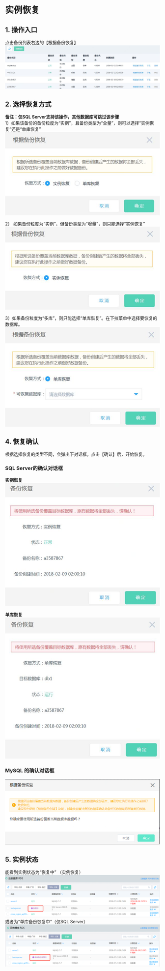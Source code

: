 # 实例恢复

## 1. 操作入口
点击备份列表右边的【根据备份恢复】
![实例恢复1](../../../../../image/RDS/Restore-Instance-1.png)

## 2. 选择恢复方式
**备注：仅SQL Server支持该操作，其他数据库可跳过该步骤**<br>
1）如果该备份的备份粒度为“实例”，且备份类型为“全量”，则可以选择“实例恢复”还是“单库恢复”
![实例恢复2](../../../../../image/RDS/Restore-Instance-2.png)

2） 如果备份粒度为“实例”，但备份类型为“增量”，则只能选择“实例恢复”
![实例恢复3](../../../../../image/RDS/Restore-Instance-3.png)

3）如果备份粒度为“多库”，则只能选择“单库恢复”。在下拉菜单中选择要恢复的数据库。
![实例恢复4](../../../../../image/RDS/Restore-Instance-4.png)

## 4. 恢复确认
根据选择恢复的类型不同，会弹出下对话框。点击【确认】后，开始恢复。
### SQL Server的确认对话框
**实例恢复**<br>
![实例恢复5](../../../../../image/RDS/Restore-Instance-5.png)

**单库恢复**<br>
![实例恢复6](../../../../../image/RDS/Restore-Instance-6.png)

### MySQL 的确认对话框
![实例恢复9](../../../../../image/RDS/Restore-Instance-9.png)

## 5. 实例状态
能看到实例状态为“恢复中” （实例恢复）
![实例恢复8](../../../../../image/RDS/Restore-Instance-8.png)
<br>或者为“单库备份恢复中”（仅SQL Server）
![实例恢复7](../../../../../image/RDS/Restore-Instance-7.png)

